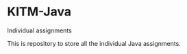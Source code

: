# KITM-Java
Individual assignments

This is repository to store all the individual Java assignments.
